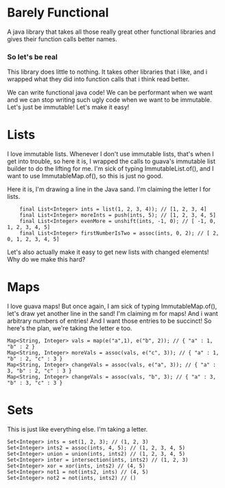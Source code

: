 # Barely Functional
A java library that takes all those really great other functional libraries
and gives their function calls better names.

### So let's be real

This library does little to nothing. It takes other libraries that i like,
and i wrapped what they did into function calls that i think read better.

We can write functional java code! We can be performant when we want and we can stop
writing such ugly code when we want to be immutable. Let's just be immutable!
Let's make it easy!

# Lists

I love immutable lists. Whenever I don't use immutable lists, that's when I get into
trouble, so here it is, I wrapped the calls to guava's immutable list builder to do the
lifting for me. I'm sick of typing ImmutableList.of(), and I want to use ImmutableMap.of(),
so this is just no good.

Here it is, I'm drawing a line in the Java sand. I'm claiming the letter l for lists.

        final List<Integer> ints = list(1, 2, 3, 4)); // [1, 2, 3, 4]
        final List<Integer> moreInts = push(ints, 5); // [1, 2, 3, 4, 5]
        final List<Integer> evenMore = unshift(ints, -1, 0); // [ -1, 0, 1, 2, 3, 4, 5]
        final List<Integer> firstNumberIsTwo = assoc(ints, 0, 2); // [ 2, 0, 1, 2, 3, 4, 5]

Let's also actually make it easy to get new lists with changed elements! Why do we make
this hard?


# Maps

I love guava maps! But once again, I am sick of typing ImmutableMap.of(), let's draw yet
another line in the sand! I'm claiming m for maps! And i want arbitrary numbers of entries!
And I want those entries to be succinct! So here's the plan, we're taking the letter e too.

    Map<String, Integer> vals = map(e("a",1), e("b", 2)); // { "a" : 1, "b" : 2 }
    Map<String, Integer> moreVals = assoc(vals, e("c", 3)); // { "a" : 1, "b" : 2, "c" : 3 }
    Map<String, Integer> changeVals = assoc(vals, e("a", 3)); // { "a" : 3, "b" : 2, "c" : 3 }
    Map<String, Integer> changeVals = assoc(vals, "b", 3); // { "a" : 3, "b" : 3, "c" : 3 }


# Sets

This is just like everything else. I'm taking a letter.

    Set<Integer> ints = set(1, 2, 3); // (1, 2, 3)
    Set<Integer> ints2 = assoc(ints, 4, 5); // (1, 2, 3, 4, 5)
    Set<Integer> union = union(ints, ints2) // (1, 2, 3, 4, 5)
    Set<Integer> inter = intersection(ints, ints2) // (1, 2, 3)
    Set<Integer> xor = xor(ints, ints2) // (4, 5)
    Set<Integer> not1 = not(ints2, ints) // (4, 5)
    Set<Integer> not2 = not(ints, ints2) // ()

